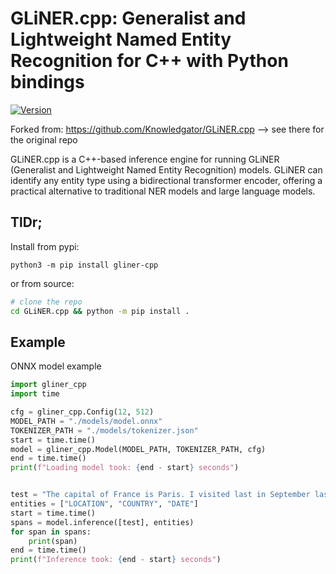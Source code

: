 
# GLiNER.cpp: Generalist and Lightweight Named Entity Recognition for C++ with Python bindings
[![Version](https://img.shields.io/pypi/v/gliner-cpp)](https://pypi.org/project/gliner-cpp/)

Forked from: https://github.com/Knowledgator/GLiNER.cpp --> see there for the original repo


GLiNER.cpp is a C++-based inference engine for running GLiNER (Generalist and Lightweight Named Entity Recognition) models. GLiNER can identify any entity type using a bidirectional transformer encoder, offering a practical alternative to traditional NER models and large language models.

## TlDr;

Install from pypi:

```
python3 -m pip install gliner-cpp
```

or from source:

```bash
# clone the repo 
cd GLiNER.cpp && python -m pip install .
```

## Example 

ONNX model example

```python
import gliner_cpp
import time

cfg = gliner_cpp.Config(12, 512)
MODEL_PATH = "./models/model.onnx"
TOKENIZER_PATH = "./models/tokenizer.json"
start = time.time()
model = gliner_cpp.Model(MODEL_PATH, TOKENIZER_PATH, cfg)
end = time.time()
print(f"Loading model took: {end - start} seconds")


test = "The capital of France is Paris. I visited last in September last year."
entities = ["LOCATION", "COUNTRY", "DATE"]
start = time.time()
spans = model.inference([test], entities)
for span in spans:
    print(span)
end = time.time()
print(f"Inference took: {end - start} seconds")

```
